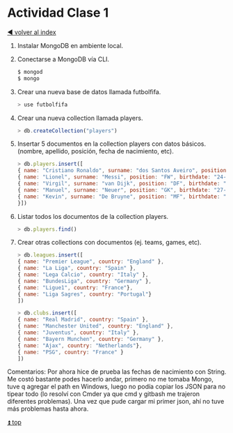 # Actividad Clase 1

[:arrow_backward: volver al index](./README.md)

1. Instalar MongoDB en ambiente local.
2. Conectarse a MongoDB vía CLI.

    ```js
    $ mongod
    $ mongo
    ```

3. Crear una nueva base de datos llamada futbolfifa.

    ```js
    > use futbolfifa
    ```

4. Crear una nueva collection llamada players.

    ```js
    > db.createCollection("players")
    ```

5. Insertar 5 documentos en la collection players con datos básicos.
    (nombre, apellido, posición, fecha de nacimiento, etc).

    ```js
    > db.players.insert([
    { name: "Cristiano Ronaldo", surname: "dos Santos Aveiro", position: "FW", birthdate: "05/02/1985", foot: "R", country: "Portugal" },
    { name: "Lionel", surname: "Messi", position: "FW", birthdate: "24-06-1987", foot: "L", country: "Argentina" },
    { name: "Virgil", surname: "van Dijk", position: "DF", birthdate: "08-07-1991", foot: "R", country: "Netherlands" },
    { name: "Manuel", surname: "Neuer", position: "GK", birthdate: "27-03-1986", foot: "L", country: "Germany" },
    { name: "Kevin", surname: "De Bruyne", position: "MF", birthdate: "28-06-1991", foot: "R", country: "Belgium" 
    }])
    ```

6. Listar todos los documentos de la collection players.

    ```js
    > db.players.find()
    ```

7. Crear otras collections con documentos (ej. teams, games, etc).

    ```js
    > db.leagues.insert([
    { name: "Premier League", country: "England" },
    { name: "La Liga", country: "Spain" },
    { name: "Lega Calcio", country: "Italy" },
    { name: "BundesLiga", country: "Germany" },
    { name: "Ligue1", country: "France"},
    { name: "Liga Sagres", country: "Portugal"}
    ])

    > db.clubs.insert([
    { name: "Real Madrid", country: "Spain" },
    { name: "Manchester United", country: "England" },
    { name: "Juventus", country: "Italy" },
    { name: "Bayern Munchen", country: "Germany" },
    { name: "Ajax", country: "Netherlands"},
    { name: "PSG", country: "France" }
    ])
    ```

Comentarios:
    Por ahora hice de prueba las fechas de nacimiento con String.
    Me costó bastante podes hacerlo andar, primero no me tomaba Mongo, tuve q agregar el path en Windows, luego no podía copiar los JSON para no tipear todo (lo resolví con Cmder ya que  cmd y gitbash me trajeron diferentes problemas). Una vez que pude cargar mi primer json, ahí no tuve más problemas hasta ahora.

   [:arrow_double_up: top](#README)